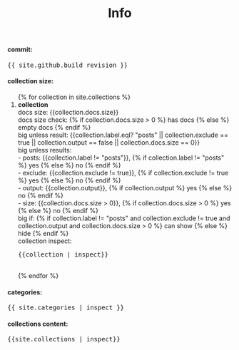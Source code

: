 ﻿---
layout: default
title: Info
published: true
exclude: true
---

#### commit:
<pre>{{ site.github.build_revision }}</pre>

#### collection size:
<ol>
  {% for collection in site.collections %}
    <li> <b>collection</b><br>
      docs size: {{collection.docs.size}}<br>
      docs size check: {% if collection.docs.size > 0 %} has docs {% else %} empty docs {% endif %}<br>
      big unless result: {{collection.label.eql? "posts" || collection.exclude == true || collection.output == false || collection.docs.size == 0}}<br>
      big unless results:<br>
      - posts: {{collection.label != "posts"}}, {% if collection.label != "posts" %} yes {% else %} no {% endif %}<br>
      - exclude: {{collection.exclude != true}}, {% if collection.exclude != true %} yes {% else %} no {% endif %}<br>
      - output: {{collection.output}}, {% if collection.output %} yes {% else %} no {% endif %}<br>
      - size: {{collection.docs.size > 0}}, {% if collection.docs.size > 0 %} yes {% else %} no {% endif %}<br>
      big if: {% if collection.label != "posts" and collection.exclude != true and collection.output and collection.docs.size > 0 %} can show {% else %} hide {% endif %}<br>
      collection inspect:<br>
      <pre>{{collection | inspect}}</pre><br>
    </li>
  {% endfor %}
</ol>

#### categories:
<pre>{{ site.categories | inspect }}</pre>

#### collections content:
<pre>{{site.collections | inspect}}</pre>